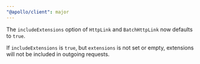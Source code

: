 ```yaml
---
"@apollo/client": major
---
```


The `includeExtensions` option of `HttpLink` and `BatchHttpLink` now defaults
to `true`.

If `includeExtensions` is `true`, but `extensions` is not set or empty, extensions
will not be included in outgoing requests.
